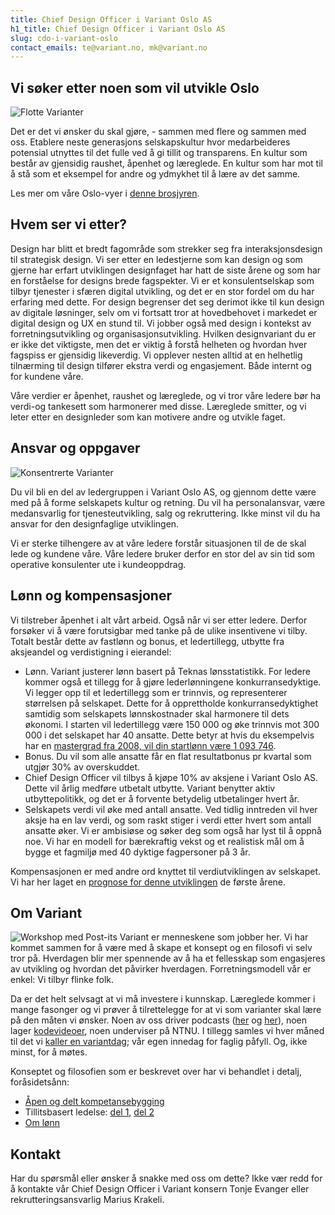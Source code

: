 ```yaml
---
title: Chief Design Officer i Variant Oslo AS
h1_title: Chief Design Officer i Variant Oslo AS
slug: cdo-i-variant-oslo
contact_emails: te@variant.no, mk@variant.no
---
```


## Vi søker etter noen som vil utvikle Oslo

![Flotte Varianter](/images/design-takterasse.png)

Det er det vi ønsker du skal gjøre, - sammen med flere og sammen med oss. Etablere neste generasjons selskapskultur hvor medarbeideres potensial utnyttes til det fulle ved å gi tillit og transparens. En kultur som består av gjensidig raushet, åpenhet og læreglede. En kultur som har mot til å stå som et eksempel for andre og ydmykhet til å lære av det samme.

Les mer om våre Oslo-vyer i [denne brosjyren](https://variant.no/oslovyer).

## Hvem ser vi etter?

Design har blitt et bredt fagområde som strekker seg fra interaksjonsdesign til strategisk design. Vi ser etter en ledestjerne som kan design og som gjerne har erfart utviklingen designfaget har hatt de siste årene og som har en forståelse for designs brede fagspekter. Vi er et konsulentselskap som tilbyr tjenester i sfæren digital utvikling, og det er en stor fordel om du har erfaring med dette. For design begrenser det seg derimot ikke til kun design av digitale løsninger, selv om vi fortsatt tror at hovedbehovet i markedet er digital design og UX en stund til. Vi jobber også med design i kontekst av forretningsutvikling og organisasjonsutvikling. Hvilken designvariant du er er ikke det viktigste, men det er viktig å forstå helheten og hvordan hver fagspiss er gjensidig likeverdig. Vi opplever nesten alltid at en helhetlig tilnærming til design tilfører ekstra verdi og engasjement. Både internt og for kundene våre.

Våre verdier er åpenhet, raushet og læreglede, og vi tror våre ledere bør ha verdi-og tankesett som harmonerer med disse. Læreglede smitter, og vi leter etter en designleder som kan motivere andre og utvikle faget.

## Ansvar og oppgaver

<div class="left blob1"><img alt="Konsentrerte Varianter" src="/images/design-konsentrert.png"/></div>

Du vil bli en del av ledergruppen i Variant Oslo AS, og gjennom dette være med på å forme selskapets kultur og retning. Du vil ha personalansvar, være medansvarlig for tjenesteutvikling, salg og rekruttering. Ikke minst vil du ha ansvar for den designfaglige utviklingen.

Vi er sterke tilhengere av at våre ledere forstår situasjonen til de de skal lede og kundene våre. Våre ledere bruker derfor en stor del av sin tid som operative konsulenter ute i kundeoppdrag.

## Lønn og kompensasjoner

Vi tilstreber åpenhet i alt vårt arbeid. Også når vi ser etter ledere. Derfor forsøker vi å være forutsigbar med tanke på de ulike insentivene vi tilby. Totalt består dette av fastlønn og bonus, et ledertillegg, utbytte fra aksjeandel og verdistigning i eierandel:

- Lønn. Variant justerer lønn basert på Teknas lønsstatistikk. For ledere kommer også et tillegg for å gjøre lederlønningene konkurransedyktige. Vi legger opp til et ledertillegg som er trinnvis, og representerer størrelsen på selskapet. Dette for å opprettholde konkurransedyktighet samtidig som selskapets lønnskostnader skal harmonere til dets økonomi. I starten vil ledertillegg være 150 000 og øke trinnvis mot 300 000 i det selskapet har 40 ansatte. Dette betyr at hvis du eksempelvis har en [mastergrad fra 2008, vil din startlønn være 1 093 746](/kalkulator?year=2008&degree=masters&addition=150000).
- Bonus. Du vil som alle ansatte får en flat resultatbonus pr kvartal som utgjør 30% av overskuddet.
- Chief Design Officer vil tilbys å kjøpe 10% av aksjene i Variant Oslo AS. Dette vil årlig medføre utbetalt utbytte. Variant benytter aktiv utbyttepolitikk, og det er å forvente betydelig utbetalinger hvert år.
- Selskapets verdi vil øke med antall ansatte. Ved tidlig inntreden vil hver aksje ha en lav verdi, og som raskt stiger i verdi etter hvert som antall ansatte øker.
  Vi er ambisiøse og søker deg som også har lyst til å oppnå noe. Vi har en modell for bærekraftig vekst og et realistisk mål om å bygge et fagmiljø med 40 dyktige fagpersoner på 3 år.

Kompensasjonen er med andre ord knyttet til verdiutviklingen av selskapet. Vi har her laget en [prognose for denne utviklingen](/oslo) de første årene.

## Om Variant

![Workshop med Post-its](/images/design-workshop.png)
Variant er menneskene som jobber her. Vi har kommet sammen for å være med å skape et konsept og en filosofi vi selv tror på. Hverdagen blir mer spennende av å ha et fellesskap som engasjeres av utvikling og hvordan det påvirker hverdagen. Forretningsmodell vår er enkel: Vi tilbyr flinke folk.

Da er det helt selvsagt at vi må investere i kunnskap. Læreglede kommer i mange fasonger og vi prøver å tilrettelegge for at vi som varianter skal lære på den måten vi ønsker. Noen av oss driver podcasts ([her](http://bartjs.io/tag/podcast-episode/) og [her](https://kortslutning.fun/)), noen lager [kodevideoer](https://youtube.com/kodesnutt), noen underviser på NTNU. I tillegg samles vi hver måned til det vi [kaller en variantdag](https://blog.variant.no/tagged/variantdag); vår egen innedag for faglig påfyll. Og, ikke minst, for å møtes.

Konseptet og filosofien som er beskrevet over har vi behandlet i detalj, foråsidetsånn:

- [Åpen og delt kompetansebygging](https://blog.variant.no/aapen-og-delt-kompetansebygging-c229771eee93)
- Tillitsbasert ledelse: [del 1](https://blog.variant.no/tillitsbasert-ledelse-del-1-hva-og-hvorfor-86f6aa485cf9), [del 2](https://blog.variant.no/tillitsbasert-ledelse-del-2-sette-retning-449452fcc6a6)
- [Om lønn](https://blog.variant.no/bonusutbetaling-og-l%C3%B8nnsjusteringer-c6d340f0a6d)

## Kontakt

Har du spørsmål eller ønsker å snakke med oss om dette? Ikke vær redd for å kontakte vår Chief Design Officer i Variant konsern Tonje Evanger eller rekrutteringsansvarlig Marius Krakeli.
